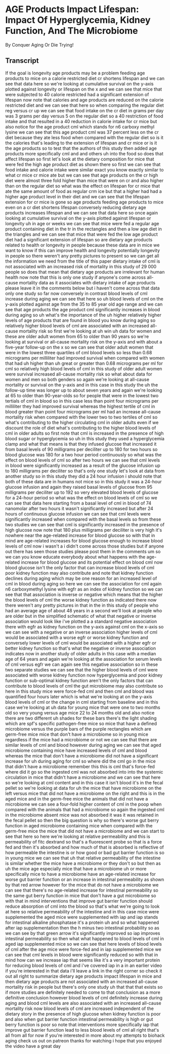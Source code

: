 # AGE Products Impact Lifespan: Impact Of Hyperglycemia, Kidney Function, And The Microbiome

By Conquer Aging Or Die Trying! 


## Transcript

If the goal is longevity age products may be a problem feeding age products to mice on a calorie restricted diet cr shortens lifespan and we can see that data here so we're looking at cumulative survival on the y-axis plotted against longevity or lifespan on the x and we can see that mice that were subjected to 40 calorie restricted had a significant extension of lifespan now note that calories and age products are reduced on the calorie restricted diet and we can see that here so when comparing the regular diet reg versus cr up we can see that food intake on the cr diet in grams per day was 3 grams per day versus 5 on the regular diet so a 40 restriction of food intake and that resulted in a 40 reduction in calorie intake for cr mice but also notice for the age product cml which stands for n6 carboxy methyl lysine we can see that this age product cml was 37 percent less on the cr diet because they ate less food when compared with the regular diet so is it the calories that's leading to the extension of lifespan and cr mice or is it the age products so to test that the authors of this study then added age products more specifically cml and and others uh into the food so does that affect lifespan so first let's look at the dietary composition for mice that were fed the high age product diet as shown there so first we can see that food intake and calorie intake were similar exact you know exactly similar to what cr mice cr mice ate but we can see that age products on the cr high diet were almost three fold higher than mice that were on cr and also higher than on the regular diet so what was the effect on lifespan for cr mice that ate the same amount of food as regular crm ice but that a higher had had a higher age product level in their diet and we can see that the lifespan extension for cr mice is gone so age products feeding age products to mice even on a cr diet shortens lifespan conversely reducing dietary age products increases lifespan and we can see that data here so once again looking at cumulative survival on the y-axis plotted against lifespan or longevity uh in age or weeks we can see that mice were fed a regular age product containing diet in the tr in the rectangles and then a low age diet in the triangles and we can see that mice that were fed the low age product diet had a significant extension of lifespan so are dietary age products related to health or longevity in people because these data are in mice we want to know if this can improve health and longevity potentially longevity in people so there weren't any pretty pictures to present so we can get all the information we need from the title of this paper dietary intake of cml is not associated with an increased risk of mortality in this study of 29 000 people so does that mean that dietary age products are irrelevant for human health now note that this is only one study if anyone's come across all-cause mortality data as it associates with dietary intake of age products please leave it in the comments below but i haven't come across that data only one study so far now conversely in contrast blood levels of cml increase during aging we can see that here so uh blood levels of cml on the y-axis plotted against age from the 35 to 85 year old age range and we can see that age products the age product cml significantly increases in blood during aging so uh what's the importance of the uh higher relatively higher levels of age products that are found in blood you know during aging so relatively higher blood levels of cml are associated with an increased all-cause mortality risk so first we're looking at uh win uh data for women and these are older adult women from 65 to older than 90 years so we're looking at survival or all-cause mortality risk on the y-axis and with about a five-year follow-up on the x so we can see that older adult women that were in the lowest three quartiles of cml blood levels so less than 0.68 micrograms per milliliter had improved survival when compared with women that had uh higher than uh great or greater than 0.68 micrograms per ml for cml so relatively high blood levels of cml in this study of older adult women were survival increased all-cause mortality risk so what about data for women and men so both genders so again we're looking at all-cause mortality or survival on the y-axis and in this case in this study the uh the follow-up time was longer up to about seven years and again we're looking at 65 to older than 90-year-olds so for people that were in the lowest two tertials of cml in blood so in this case less than point four micrograms per milliliter they had improved survival whereas the highest tertile of cml in blood greater than point four micrograms per ml had an increase all-cause mortality risk when compared with the lower two to two tertiles of cml so what's contributing to the higher circulating cml in older adults even if we discount the role of diet what's contributing to the higher blood levels of cml in older adults so first note that cml is increased in the presence of high blood sugar or hyperglycemia so uh in this study they used a hyperglycemia clamp and what that means is that they infused glucose that increased it from basal levels of 90 milligrams per deciliter up to 180 for two hours so blood glucose was 180 for a two hour period continuously so what was the effect on blood levels of cml so after two hours we can see that cml levels in blood were significantly increased as a result of the glucose infusion up to 180 milligrams per deciliter so that's only one study let's look at data from another study so in this study they did a 24 hour infusion i should note that both of these data are in humans not mice so in this study it was a 24-hour glucose infusion and again they raised basal levels of glucose from 95 milligrams per deciliter up to 192 so very elevated blood levels of glucose for a 24-hour period so what was the effect on blood levels of cml so we can see that data here starting from a basal level of cml in blood of 74 nanomolar after two hours it wasn't significantly increased but after 24 hours of continuous glucose infusion we can see that cml levels were significantly increased when compared with the basal levels so from these two studies we can see that cml is significantly increased in the presence of high glucose now note that 180 plus milligrams per deciliter is very high it's nowhere near the age-related increase for blood glucose so with that in mind are age-related increases for blood glucose enough to increase blood levels of cml now i wasn't a i didn't come across those studies but if anyone out there has seen those studies please post them in the comments um so we can you know educate everybody about what happens with the age-related increase for blood glucose and its potential effect on blood cml now blood glucose isn't the only factor that can increase blood levels of cml poor kidney function may also contribute and note that kidney function declines during aging which may be one reason for an increased level of cml in blood during aging so here we can see the association for cml again n6 carboxymethyl lysine with egfr as an index of kidney function so we can see that that association is inverse or negative which means that the higher the blood levels of cml the worse kidney function as indicated there now there weren't any pretty pictures in that in the in this study of people who had an average age of about 48 years in a second we'll look at people who are older but in the simplified schematic of what that negative or inverse association would look like i've plotted a a standard negative association there with egfr as kidney function on the y-axis against cml on the x-axis so we can see with a negative or an inverse association higher levels of cml would be associated with a worse egfr or worse kidney function and conversely lower levels of cml would be associated with a higher egfr or better kidney function so that's what the negative or inverse association indicates now in another study of older adults in this case with a median age of 64 years and again we're looking at the association for serum levels of cml versus egfr we can again see this negative association so in these two separate studies we can see that the higher blood levels of cml were associated with worse kidney function now hyperglycemia and poor kidney function or sub-optimal kidney function aren't the only factors that can contribute to blood levels of cml the gut microbiome may also contribute so here in this study mice were force-fed cml and then cml and blood was quantified four hours later which is what we're looking at on the y-axis blood levels of cml or the change in cml starting from baseline and in this case we're looking at uh data for young mice that were one to two months old so very young versus age mice 22 to 24 months old and also notice there are two different uh shades for these bars there's the light shading which are spf's specific pathogen-free mice so mice that have a defined microbiome versus the purple bars of the purple rectangles which are germ-free mice mice that don't have a microbiome so in young mice regardless if the mice had a microbiome or not we can see that there are similar levels of cml and blood however during aging we can see that aged microbiome containing mice have increased levels of cml and blood whereas the mice that don't have a microbiome did not have a significant increase for uh during aging for cml so where did the cml go in the mice that didn't have a microbiome remember this this is cml that's force-fed where did it go so the ingested cml was not absorbed into into the systemic circulation in mice that didn't have a microbiome and we can see that here so we're looking at cml content and in this case it isn't blood it's in the fecal pellet so we're looking at data for uh the mice that have microbiome on the left versus mice that did not have a microbiome on the right and this is in the aged mice and in the germ-free mice the animals that did not have a microbiome we can see a four-fold higher content of cml in the poop when compared with the animals that had a microbiome so again the ingested cml in the microbiome absent mice was not absorbed it was it was retained in the fecal pellet so then the big question is why so there's worse gut berry function in aged microbiome containing mice when compared with the germ-free mice the mice that did not have a microbiome and we can start to see that here so here we're looking at relative permeability and this is permeability of fitc dextrand so that's a fluorescent probe so that is a force fed and then it's absorbed and how much of that is absorbed is reflective of how permeable the intestine is or how good or bad gut barrier function is so in young mice we can see that uh that relative permeability of the intestine is similar whether the mice have a microbiome or they don't so but then as uh the mice age especially mice that have a microbiome uh or more specifically mice to have a microbiome have an age-related increase for worse gut barrier function or an increase in intestinal permeability as shown by that red arrow however for the mice that do not have a microbiome we can see that there's no age-related increase for intestinal permeability so the same gut berry function in mice that don't have a gut microbiome so with that in mind interventions that improve gut barrier function should reduce absorption of cml into the blood so that's what we're going to look at here so relative permeability of the intestine and in this case mice were supplemented the aged mice were supplemented with iap and iap stands for intestinal alkaline phosphatase it's a protein uh and so what happened after iap supplementation then the h minus two intestinal probability so as we can see by that green arrow it's significantly improved so iap improves intestinal permeability so then what what happened to blood levels of cml in aged iap supplemented mice so we can see that here levels of blood levels of cml after the age mice were force-fed and in iap supplemented mice we can see that cml levels in blood were significantly reduced so with that in mind how can we increase iap that seems like it's a very important protein for reducing blood levels of cml and i've covered iap in a in an earlier video if you're interested in that data i'll leave a link in the right corner so check it out all right to summarize dietary age products impact lifespan in mice and then dietary age products are not associated with an increased all-cause mortality risk in people but there's only one study uh that that that exists so if more studies are definitely needed to come to that conclusion as a more definitive conclusion however blood levels of cml definitely increase during aging and blood cml levels are also associated with an increased all-cause mortality risk now blood levels of cml are increased independent of the dietary story in the presence of high glucose when kidney function is poor and also when gut barrier function intestinal permeability is high or gut berry function is poor so note that interventions more specifically iap that improve gut barrier function lead to less blood levels of cml all right that's all from all for now if you're interested in more about my attempts to biohack aging check us out on patreon thanks for watching i hope that you enjoyed the video have a great day
